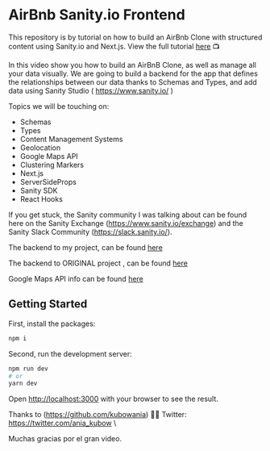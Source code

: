# AirBnb Sanity.io Frontend


This repository is by tutorial on how to build an AirBnb Clone with structured content using Sanity.io and Next.js. View the full tutorial [here](https://youtu.be/mx1dbMzd3tU) 📺

In this video show you how to build an AirBnB Clone, as well as manage all your data visually. We are going to build a backend for the app that defines the relationships between our data thanks to Schemas and Types, and add data using Sanity Studio ( https://www.sanity.io/ )

Topics we will be touching on:
* Schemas
* Types
* Content Management Systems
* Geolocation
* Google Maps API
* Clustering Markers
* Next.js
* ServerSideProps
* Sanity SDK
* React Hooks

If you get stuck, the Sanity community I was talking about can be found here on the Sanity Exchange (https://www.sanity.io/exchange) and the Sanity Slack Community (https://slack.sanity.io/).


The backend to my project, can be found [here](https://github.com/ricardormeza/airBnb-Sanity-Backend)

The backend to ORIGINAL project , can be found [here](https://github.com/kubowania/airbnb-sanity-backend)




Google Maps API info can be found [here](https://developers.google.com/maps)

## Getting Started


First, install the packages:
```bash
npm i
```

Second, run the development server:

```bash
npm run dev
# or
yarn dev
```

Open [http://localhost:3000](http://localhost:3000) with your browser to see the result.


Thanks to (https://github.com/kubowania) 🤩🤗
Twitter: https://twitter.com/ania_kubow \

Muchas gracias por el gran video.
